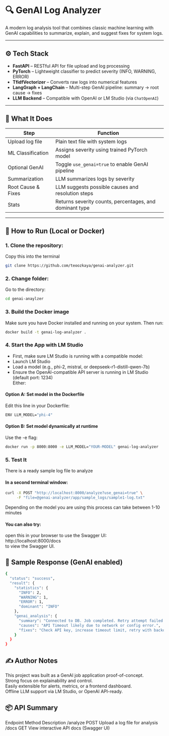 # 🔍 GenAI Log Analyzer

A modern log analysis tool that combines classic machine learning with GenAI capabilities to summarize, explain, and suggest fixes for system logs.

---

## ⚙️ Tech Stack

- **FastAPI** – RESTful API for file upload and log processing  
- **PyTorch** – Lightweight classifier to predict severity (INFO, WARNING, ERROR)  
- **TfidfVectorizer** – Converts raw logs into numerical features  
- **LangGraph + LangChain** – Multi-step GenAI pipeline: summary → root cause → fixes  
- **LLM Backend** – Compatible with OpenAI or LM Studio (via `ChatOpenAI`)  

---

## 🧠 What It Does

| Step                  | Function                                               |
|-----------------------|--------------------------------------------------------|
| Upload log file     | Plain text file with system logs                      |
| ML Classification   | Assigns severity using trained PyTorch model          |
| Optional GenAI      | Toggle `use_genai=true` to enable GenAI pipeline      |
| Summarization       | LLM summarizes logs by severity                       |
| Root Cause & Fixes  | LLM suggests possible causes and resolution steps     |
| Stats               | Returns severity counts, percentages, and dominant type |

---

## 🚀 How to Run (Local or Docker)

### 1. Clone the repository: 
Copy this into the terminal
```bash
git clone https://github.com/teoozkaya/genai-analyzer.git
```
### 2. Change folder: 
Go to the directory: 
```bash
cd genai-anaylzer
```
### 3. Build the Docker image
Make sure you have Docker installed and running on your system. Then run:
```bash
docker build -t genai-log-analyzer .
```
### 4. Start the App with LM Studio
- First, make sure LM Studio is running with a compatible model:  
- Launch LM Studio  
- Load a model (e.g., phi-2, mistral, or deepseek-r1-distill-qwen-7b)  
- Ensure the OpenAI-compatible API server is running in LM Studio (default port: 1234)  
Either:
#### Option A: Set model in the Dockerfile
Edit this line in your Dockerfile:
```bash
ENV LLM_MODEL="phi-4"
```
#### Option B: Set model dynamically at runtime
Use the -e flag:
```bash
docker run -p 8000:8000 -e LLM_MODEL="YOUR-MODEL" genai-log-analyzer
```
### 5. Test It
There is a ready sample log file to analyze
#### In a second terminal window:
```bash
curl -X POST "http://localhost:8000/analyze?use_genai=true" \
     -F "file=@genai-analyzer/app/sample_logs/sample1-log.txt"
```

Depending on the model you are using this process can take between 1-10 minutes
#### You can also try:
open this in your browser to use the Swagger UI:  
http://localhost:8000/docs  
to view the Swagger UI.  

## 🧾 Sample Response (GenAI enabled)
```bash
{
  "status": "success",
  "result": {
    "statistics": {
      "INFO": 2,
      "WARNING": 1,
      "ERROR": 1,
      "dominant": "INFO"
    },
    "genai_analysis": {
      "summary": "Connected to DB. Job completed. Retry attempt failed. Timeout while calling API.",
      "causes": "API Timeout likely due to network or config error.",
      "fixes": "Check API key, increase timeout limit, retry with backoff."
    }
  }
}
```
## ✍️ Author Notes
This project was built as a GenAI job application proof-of-concept.  
Strong focus on explainability and control.  
Easily extensible for alerts, metrics, or a frontend dashboard.  
Offline LLM support via LM Studio, or OpenAI API-ready.  

## 📦 API Summary
Endpoint	Method	Description
/analyze	POST	Upload a log file for analysis  
/docs	GET	View interactive API docs (Swagger UI)  
